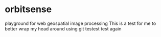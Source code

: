 # orbitsense
playground for web geospatial image processing
This is a test for me to better wrap my head around using git
testest
test again
